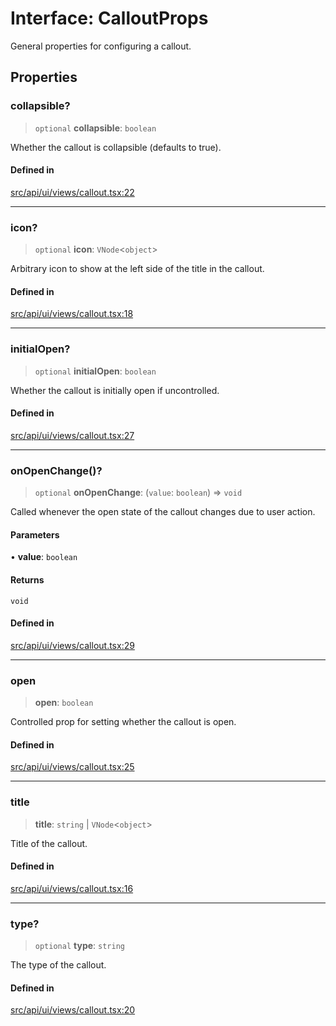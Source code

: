 # Interface: CalloutProps

General properties for configuring a callout.

## Properties

### collapsible?

> `optional` **collapsible**: `boolean`

Whether the callout is collapsible (defaults to true).

#### Defined in

[src/api/ui/views/callout.tsx:22](https://github.com/blacksmithgu/datacore/blob/7b0c019def7e079c43dc5dbea32d9f610e95285b/src/api/ui/views/callout.tsx#L22)

***

### icon?

> `optional` **icon**: `VNode`\<`object`\>

Arbitrary icon to show at the left side of the title in the callout.

#### Defined in

[src/api/ui/views/callout.tsx:18](https://github.com/blacksmithgu/datacore/blob/7b0c019def7e079c43dc5dbea32d9f610e95285b/src/api/ui/views/callout.tsx#L18)

***

### initialOpen?

> `optional` **initialOpen**: `boolean`

Whether the callout is initially open if uncontrolled.

#### Defined in

[src/api/ui/views/callout.tsx:27](https://github.com/blacksmithgu/datacore/blob/7b0c019def7e079c43dc5dbea32d9f610e95285b/src/api/ui/views/callout.tsx#L27)

***

### onOpenChange()?

> `optional` **onOpenChange**: (`value`: `boolean`) => `void`

Called whenever the open state of the callout changes due to user action.

#### Parameters

• **value**: `boolean`

#### Returns

`void`

#### Defined in

[src/api/ui/views/callout.tsx:29](https://github.com/blacksmithgu/datacore/blob/7b0c019def7e079c43dc5dbea32d9f610e95285b/src/api/ui/views/callout.tsx#L29)

***

### open

> **open**: `boolean`

Controlled prop for setting whether the callout is open.

#### Defined in

[src/api/ui/views/callout.tsx:25](https://github.com/blacksmithgu/datacore/blob/7b0c019def7e079c43dc5dbea32d9f610e95285b/src/api/ui/views/callout.tsx#L25)

***

### title

> **title**: `string` \| `VNode`\<`object`\>

Title of the callout.

#### Defined in

[src/api/ui/views/callout.tsx:16](https://github.com/blacksmithgu/datacore/blob/7b0c019def7e079c43dc5dbea32d9f610e95285b/src/api/ui/views/callout.tsx#L16)

***

### type?

> `optional` **type**: `string`

The type of the callout.

#### Defined in

[src/api/ui/views/callout.tsx:20](https://github.com/blacksmithgu/datacore/blob/7b0c019def7e079c43dc5dbea32d9f610e95285b/src/api/ui/views/callout.tsx#L20)

